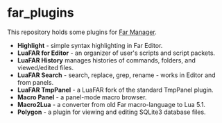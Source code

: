 far_plugins
===========
This repository holds some plugins for [Far Manager][1].

* **Highlight** - simple syntax highlighting in Far Editor.
* **LuaFAR for Editor** - an organizer of user's scripts and script packets.
* **LuaFAR History** manages histories of commands, folders, and viewed/edited files.
* **LuaFAR Search** - search, replace, grep, rename - works in Editor and from panels.
* **LuaFAR TmpPanel** - a LuaFAR fork of the standard TmpPanel plugin.
* **Macro Panel** -  a panel-mode macro browser.
* **Macro2Lua** - a converter from old Far macro-language to Lua 5.1.
* **Polygon** - a plugin for viewing and editing SQLite3 database files.

[1]: http://www.farmanager.com/
